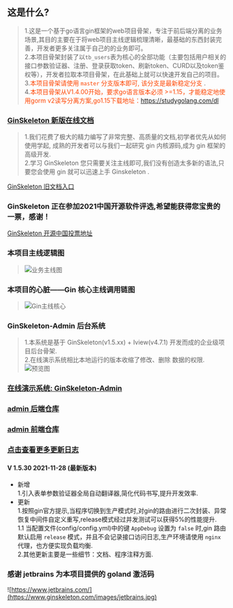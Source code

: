 ## 这是什么?
>   1.这是一个基于go语言gin框架的web项目骨架，专注于前后端分离的业务场景,其目的主要在于将web项目主线逻辑梳理清晰，最基础的东西封装完善，开发者更多关注属于自己的的业务即可。  
>   2.本项目骨架封装了以`tb_users`表为核心的全部功能（主要包括用户相关的接口参数验证器、注册、登录获取token、刷新token、CURD以及token鉴权等），开发者拉取本项目骨架，在此基础上就可以快速开发自己的项目。  
>   3.<font color=#FF4500>本项目骨架请使用 `master` 分支版本即可, 该分支是最新稳定分支 </font>.   
>   4.<font color=#FF4500>本项目骨架从V1.4.00开始，要求go语言版本必须 >=1.15，才能稳定地使用gorm v2读写分离方案,go1.15下载地址：https://studygolang.com/dl </font>

### [GinSkeleton 新版在线文档](https://www.yuque.com/xiaofensinixidaouxiang/bkfhct/mar1g7)
> 1.我们花费了极大的精力编写了非常完整、高质量的文档,初学者优先从如何使用学起, 成熟的开发者可以与我们一起研究 gin 内核源码,成为 gin 框架的高级开发.  
> 2.学习 GinSkeleton 您只需要关注主线即可,我们没有创造太多新的语法,只要您会使用 gin 就可以迅速上手 Ginskeleton .  

[GinSkeleton 旧文档入口](./ReadMEBak.md)

### GinSkeleton 正在参加2021中国开源软件评选,希望能获得您宝贵的一票，感谢！
[GinSkeleton 开源中国投票地址](https://www.oschina.net/project/top_cn_2021?id=552)

### 本项目主线逻辑图
> ![业务主线图](https://www.ginskeleton.com/GinSkeleton.jpg)

### 本项目的心脏——Gin 核心主线调用链图
> ![Gin主线核心](https://www.ginskeleton.com/images/gin_main_thread.png)

###  GinSkeleton-Admin 后台系统
>   1.本系统是基于 GinSkeleton(v1.5.xx) + Iview(v4.7.1) 开发而成的企业级项目后台骨架.   
>   2.在线演示系统相比本地运行的版本收缩了修改、删除 数据的权限.  
![预览图](https://www.ginskeleton.com/images/home_page1.png)

### [在线演示系统: GinSkeleton-Admin](http://139.196.101.31:20202/)
### [admin 后端仓库](https://gitee.com/daitougege/gin-skeleton-admin-backend)
### [admin 前端仓库](https://gitee.com/daitougege/gin-skeleton-admin-frontend)

  
### [点击查看更多更新日志](https://www.yuque.com/xiaofensinixidaouxiang/bkfhct/sqhlxn)
#### V 1.5.30  2021-11-28 (最新版本)
* 新增    
  1.引入表单参数验证器全局自动翻译器,简化代码书写,提升开发效率.
* 更新  
  1.按照gin官方提示,当程序切换到生产模式时,对gin的路由进行二次封装、异常恢复中间件自定义重写,release模式经过并发测试可以获得5%的性能提升.  
  1.1 当配置文件(config/config.yml)中的键 `AppDebug` 设置为 `false` 时,gin 路由默认启用 `release` 模式，并且不会记录接口访问日志,生产环境请使用 `nginx` 代理，也方便实现负载均衡.   
  2.其他更新主要是一些细节：文档、程序注释方面.

### 感谢 jetbrains 为本项目提供的 goland 激活码  
![https://www.jetbrains.com/](https://www.ginskeleton.com/images/jetbrains.jpg)
